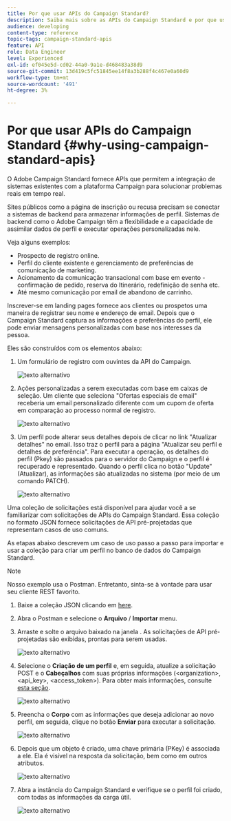 ```yaml
---
title: Por que usar APIs do Campaign Standard?
description: Saiba mais sobre as APIs do Campaign Standard e por que usá-las.
audience: developing
content-type: reference
topic-tags: campaign-standard-apis
feature: API
role: Data Engineer
level: Experienced
exl-id: ef045e5d-cd02-44a0-9a1e-d468483a38d9
source-git-commit: 13d419c5fc51845ee14f8a3b288f4c467e0a60d9
workflow-type: tm+mt
source-wordcount: '491'
ht-degree: 3%

---
```


# Por que usar APIs do Campaign Standard {#why-using-campaign-standard-apis}

O Adobe Campaign Standard fornece APIs que permitem a integração de sistemas existentes com a plataforma Campaign para solucionar problemas reais em tempo real.

Sites públicos como a página de inscrição ou recusa precisam se conectar a sistemas de backend para armazenar informações de perfil. Sistemas de backend como o Adobe Campaign têm a flexibilidade e a capacidade de assimilar dados de perfil e executar operações personalizadas nele.

Veja alguns exemplos:

* Prospecto de registro online.
* Perfil do cliente existente e gerenciamento de preferências de comunicação de marketing.
* Acionamento da comunicação transacional com base em evento - confirmação de pedido, reserva do Itinerário, redefinição de senha etc.
* Até mesmo comunicação por email de abandono de carrinho.

Inscrever-se em landing pages fornece aos clientes ou prospetos uma maneira de registrar seu nome e endereço de email. Depois que o Campaign Standard captura as informações e preferências do perfil, ele pode enviar mensagens personalizadas com base nos interesses da pessoa.

Eles são construídos com os elementos abaixo:

1. Um formulário de registro com ouvintes da API do Campaign.

   ![texto alternativo](assets/apis_uc1.png)

1. Ações personalizadas a serem executadas com base em caixas de seleção. Um cliente que seleciona &quot;Ofertas especiais de email&quot; receberia um email personalizado diferente com um cupom de oferta em comparação ao processo normal de registro.

   ![texto alternativo](assets/apis_uc2.png)

1. Um perfil pode alterar seus detalhes depois de clicar no link &quot;Atualizar detalhes&quot; no email. Isso traz o perfil para a página &quot;Atualizar seu perfil e detalhes de preferência&quot;. Para executar a operação, os detalhes do perfil (Pkey) são passados para o servidor do Campaign e o perfil é recuperado e representado. Quando o perfil clica no botão &quot;Update&quot; (Atualizar), as informações são atualizadas no sistema (por meio de um comando PATCH).

   ![texto alternativo](assets/apis_uc3.png)

Uma coleção de solicitações está disponível para ajudar você a se familiarizar com solicitações de APIs do Campaign Standard. Essa coleção no formato JSON fornece solicitações de API pré-projetadas que representam casos de uso comuns.

As etapas abaixo descrevem um caso de uso passo a passo para importar e usar a coleção para criar um perfil no banco de dados do Campaign Standard.

>[!NOTE]
>
>Nosso exemplo usa o Postman. Entretanto, sinta-se à vontade para usar seu cliente REST favorito.

1. Baixe a coleção JSON clicando em [here](https://helpx.adobe.com/content/dam/help/en/campaign/kb/working-with-acs-api/_jcr_content/main-pars/download_section/download-1/KB_postman_collection.json.zip).

1. Abra o Postman e selecione o **Arquivo** / **Importar** menu.

1. Arraste e solte o arquivo baixado na janela . As solicitações de API pré-projetadas são exibidas, prontas para serem usadas.

   ![texto alternativo](assets/postman_collection.png)

1. Selecione o **Criação de um perfil** e, em seguida, atualize a solicitação POST e o **Cabeçalhos** com suas próprias informações (&lt;organization>, &lt;api_key>, &lt;access_token>). Para obter mais informações, consulte [esta seção](../../api/using/setting-up-api-access.md).

   ![texto alternativo](assets/postman_uc1.png)

1. Preencha o **Corpo** com as informações que deseja adicionar ao novo perfil, em seguida, clique no botão **Enviar** para executar a solicitação.

   ![texto alternativo](assets/postman_uc2.png)

1. Depois que um objeto é criado, uma chave primária (PKey) é associada a ele. Ela é visível na resposta da solicitação, bem como em outros atributos.

   ![texto alternativo](assets/postman_uc3.png)

1. Abra a instância do Campaign Standard e verifique se o perfil foi criado, com todas as informações da carga útil.

   ![texto alternativo](assets/postman_uc4.png)
